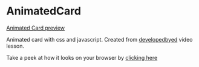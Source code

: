 # AnimatedCard

[Animated Card preview](https://github.com/lucasfernandodev/AnimatedCard/blob/master/assets/img/screen.gif?raw=true)


Animated card with css and javascript.
Created from <a href="https://github.com/developedbyed">developedbyed</a> video lesson.

Take a peek at how it looks on your browser by <a href="https://codepen.io/lucasfernandodev/pen/MWjgNpx">clicking here</a>
